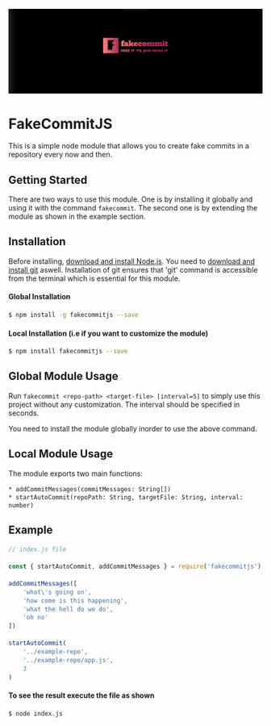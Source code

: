 ![Logo](https://github.com/Abelaa/FakeCommitJS/blob/master/logo.PNG?raw=true)

# FakeCommitJS

This is a simple node module that allows you to create fake commits
in a repository every now and then.

## Getting Started

There are two ways to use this module. One is by installing it globally and using
it with the command `fakecommit`. The second one is by extending the module as shown in the
example section.

## Installation

Before installing, [download and install Node.js](https://nodejs.org/en/download/).
You need to [download and install git](https://git-scm.com/downloads) aswell. 
Installation of git ensures that 'git' command is accessible from the terminal which 
is essential for this module.

#### Global Installation

```bash
$ npm install -g fakecommitjs --save
```

#### Local Installation (i.e if you want to customize the module)

```bash
$ npm install fakecommitjs --save
```

## Global Module Usage

Run `fakecommit <repo-path> <target-file> [interval=5]` to simply use
this project without any customization. The interval should be specified in seconds.

You need to install the module globally inorder to use the above command.

## Local Module Usage

The module exports two main functions:

	* addCommitMessages(commitMessages: String[])
	* startAutoCommit(repoPath: String, targetFile: String, interval: number)

## Example

```javascript
// index.js file

const { startAutoCommit, addCommitMessages } = require('fakecommitjs')

addCommitMessages([
	'what\'s going on',
	'how come is this happening',
	'what the hell do we do',
	'oh no'
])

startAutoCommit(
	'../example-repo',
	'../example-repo/app.js',
	3
)
```

#### To see the result execute the file as shown

```bash
$ node index.js
```
